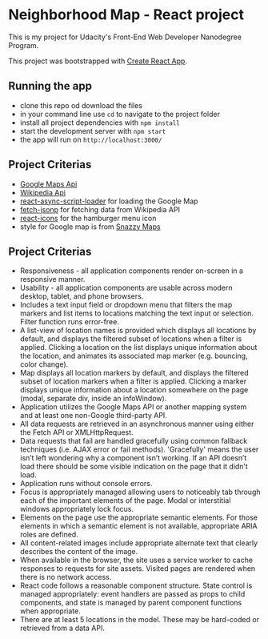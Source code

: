 # Neighborhood Map - React project
This is my project for Udacity's Front-End Web Developer Nanodegree Program.

This project was bootstrapped with [Create React App](https://github.com/facebookincubator/create-react-app).

## Running the app
* clone this repo od download the files
* in your command line use `cd` to navigate to the project folder
* install all project dependencies with `npm install`
* start the development server with `npm start`
* the app will run on `http://localhost:3000/`

## Project Criterias
* [Google Maps Api](https://developers.google.com/maps/documentation/)
* [Wikipedia Api](https://www.mediawiki.org/wiki/API:Main_page)
* [react-async-script-loader](https://www.npmjs.com/package/react-async-script-loader) for loading the Google Map
* [fetch-jsonp](https://github.com/camsong/fetch-jsonp) for fetching data from Wikipedia API
* [react-icons](https://react-icons.netlify.com/#/) for the hamburger menu icon
* style for Google map is from [Snazzy Maps](https://snazzymaps.com/style/44364/test-marseille)

## Project Criterias
* Responsiveness - all application components render on-screen in a responsive manner.
* Usability - all application components are usable across modern desktop, tablet, and phone browsers.
* Includes a text input field or dropdown menu that filters the map markers and list items to locations matching the text input or selection. Filter function runs error-free.
* A list-view of location names is provided which displays all locations by default, and displays the filtered subset of locations when a filter is applied. Clicking a location on the list displays unique information about the location, and animates its associated map marker (e.g. bouncing, color change).
* Map displays all location markers by default, and displays the filtered subset of location markers when a filter is applied. Clicking a marker displays unique information about a location somewhere on the page (modal, separate div, inside an infoWindow).
* Application utilizes the Google Maps API or another mapping system and at least one non-Google third-party API.
* All data requests are retrieved in an asynchronous manner using either the Fetch API or XMLHttpRequest.
* Data requests that fail are handled gracefully using common fallback techniques (i.e. AJAX error or fail methods). 'Gracefully' means the user isn’t left wondering why a component isn’t working. If an API doesn’t load there should be some visible indication on the page that it didn’t load.
* Application runs without console errors.
* Focus is appropriately managed allowing users to noticeably tab through each of the important elements of the page. Modal or interstitial windows appropriately lock focus.
* Elements on the page use the appropriate semantic elements. For those elements in which a semantic element is not available, appropriate ARIA roles are defined.
* All content-related images include appropriate alternate text that clearly describes the content of the image.
* When available in the browser, the site uses a service worker to cache responses to requests for site assets. Visited pages are rendered when there is no network access.
* React code follows a reasonable component structure. State control is managed appropriately: event handlers are passed as props to child components, and state is managed by parent component functions when appropriate.
* There are at least 5 locations in the model. These may be hard-coded or retrieved from a data API.
